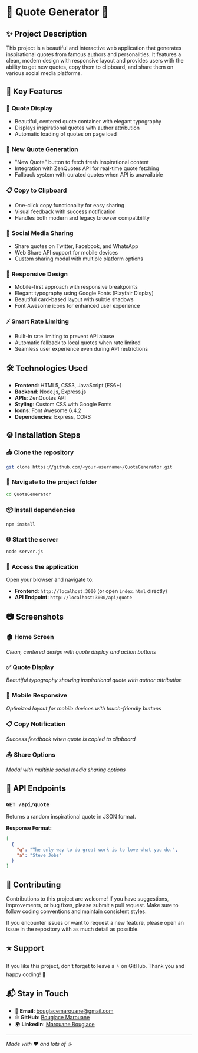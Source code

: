 # 💬 Quote Generator 🌟

## ✨ Project Description
This project is a beautiful and interactive web application that generates inspirational quotes from famous authors and personalities. It features a clean, modern design with responsive layout and provides users with the ability to get new quotes, copy them to clipboard, and share them on various social media platforms.

## 🔧 Key Features

### 📝 **Quote Display**
- Beautiful, centered quote container with elegant typography
- Displays inspirational quotes with author attribution
- Automatic loading of quotes on page load

### 🔄 **New Quote Generation**
- "New Quote" button to fetch fresh inspirational content
- Integration with ZenQuotes API for real-time quote fetching
- Fallback system with curated quotes when API is unavailable

### 📋 **Copy to Clipboard**
- One-click copy functionality for easy sharing
- Visual feedback with success notification
- Handles both modern and legacy browser compatibility

### 📱 **Social Media Sharing**
- Share quotes on Twitter, Facebook, and WhatsApp
- Web Share API support for mobile devices
- Custom sharing modal with multiple platform options

### 🎨 **Responsive Design**
- Mobile-first approach with responsive breakpoints
- Elegant typography using Google Fonts (Playfair Display)
- Beautiful card-based layout with subtle shadows
- Font Awesome icons for enhanced user experience

### ⚡ **Smart Rate Limiting**
- Built-in rate limiting to prevent API abuse
- Automatic fallback to local quotes when rate limited
- Seamless user experience even during API restrictions

## 🛠️ Technologies Used
- **Frontend**: HTML5, CSS3, JavaScript (ES6+)
- **Backend**: Node.js, Express.js
- **APIs**: ZenQuotes API
- **Styling**: Custom CSS with Google Fonts
- **Icons**: Font Awesome 6.4.2
- **Dependencies**: Express, CORS

## ⚙️ Installation Steps

### 📥 **Clone the repository**
```bash
git clone https://github.com/<your-username>/QuoteGenerator.git
```

### 📂 **Navigate to the project folder**
```bash
cd QuoteGenerator
```

### 📦 **Install dependencies**
```bash
npm install
```

### 🌐 **Start the server**
```bash
node server.js
```

### 🚀 **Access the application**
Open your browser and navigate to:
- **Frontend**: `http://localhost:3000` (or open `index.html` directly)
- **API Endpoint**: `http://localhost:3000/api/quote`

## 📷 Screenshots

### 🏠 **Home Screen**
*Clean, centered design with quote display and action buttons*

### ✅ **Quote Display**
*Beautiful typography showing inspirational quote with author attribution*

### 📱 **Mobile Responsive**
*Optimized layout for mobile devices with touch-friendly buttons*

### 📋 **Copy Notification**
*Success feedback when quote is copied to clipboard*

### 📤 **Share Options**
*Modal with multiple social media sharing options*

## 🔧 **API Endpoints**

### `GET /api/quote`
Returns a random inspirational quote in JSON format.

**Response Format:**
```json
[
  {
    "q": "The only way to do great work is to love what you do.",
    "a": "Steve Jobs"
  }
]
```

## 🤝 Contributing
Contributions to this project are welcome! If you have suggestions, improvements, or bug fixes, please submit a pull request. Make sure to follow coding conventions and maintain consistent styles.

If you encounter issues or want to request a new feature, please open an issue in the repository with as much detail as possible.

## ⭐ Support
If you like this project, don't forget to leave a ⭐ on GitHub. Thank you and happy coding! 🚀

## 📬 Stay in Touch
- 📧 **Email**: bouglacemarouane@gmail.com
- 🌐 **GitHub**: [Bouglace Marouane](https://github.com/bouglacemarouane)
- 🌍 **LinkedIn**: [Marouane Bouglace](https://linkedin.com/in/marouane-bouglace)

---

*Made with ❤️ and lots of ☕*
